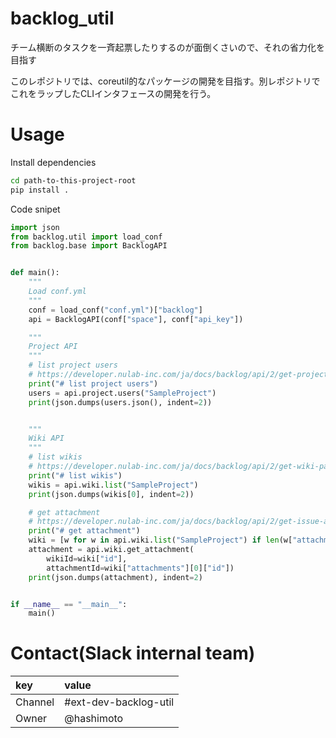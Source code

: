 # backlog_util
チーム横断のタスクを一斉起票したりするのが面倒くさいので、それの省力化を目指す

このレポジトリでは、coreutil的なパッケージの開発を目指す。別レポジトリでこれをラップしたCLIインタフェースの開発を行う。

# Usage

Install dependencies

```bash
cd path-to-this-project-root
pip install .
```

Code snipet

```python
import json
from backlog.util import load_conf
from backlog.base import BacklogAPI


def main():
    """
    Load conf.yml
    """
    conf = load_conf("conf.yml")["backlog"]
    api = BacklogAPI(conf["space"], conf["api_key"])

    """
    Project API
    """
    # list project users
    # https://developer.nulab-inc.com/ja/docs/backlog/api/2/get-project-list/
    print("# list project users")
    users = api.project.users("SampleProject")
    print(json.dumps(users.json(), indent=2))


    """
    Wiki API
    """
    # list wikis
    # https://developer.nulab-inc.com/ja/docs/backlog/api/2/get-wiki-page-list/
    print("# list wikis")
    wikis = api.wiki.list("SampleProject")
    print(json.dumps(wikis[0], indent=2))

    # get attachment
    # https://developer.nulab-inc.com/ja/docs/backlog/api/2/get-issue-attachment/
    print("# get attachment")
    wiki = [w for w in api.wiki.list("SampleProject") if len(w["attachments"]) > 0][0]
    attachment = api.wiki.get_attachment(
        wikiId=wiki["id"],
        attachmentId=wiki["attachments"][0]["id"])
    print(json.dumps(attachment), indent=2)


if __name__ == "__main__":
    main()
```


# Contact(Slack internal team)

|key|value|
|:---|:---|
|Channel|#ext-dev-backlog-util|
|Owner|@hashimoto|
